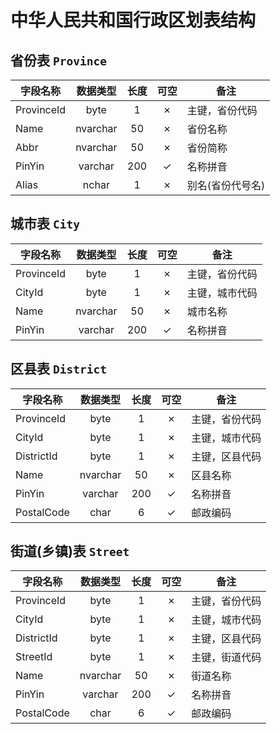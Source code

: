 # 中华人民共和国行政区划表结构

## 省份表 `Province`

字段名称 | 数据类型 | 长度 | 可空 | 备注
------- |:-------:|:---:|:---:| ----
ProvinceId  | byte      | 1     | ✗ | 主键，省份代码
Name        | nvarchar  | 50    | ✗ | 省份名称
Abbr        | nvarchar  | 50    | ✗ | 省份简称
PinYin      | varchar   | 200   | ✓ | 名称拼音
Alias       | nchar     | 1     | ✗ | 别名(省份代号名)


## 城市表 `City`

字段名称 | 数据类型 | 长度 | 可空 | 备注
------- |:-------:|:---:|:---:| ----
ProvinceId  | byte      | 1     | ✗ | 主键，省份代码
CityId      | byte      | 1     | ✗ | 主键，城市代码
Name        | nvarchar  | 50    | ✗ | 城市名称
PinYin      | varchar   | 200   | ✓ | 名称拼音


## 区县表 `District`

字段名称 | 数据类型 | 长度 | 可空 | 备注
------- |:-------:|:---:|:---:| ----
ProvinceId  | byte      | 1     | ✗ | 主键，省份代码
CityId      | byte      | 1     | ✗ | 主键，城市代码
DistrictId  | byte      | 1     | ✗ | 主键，区县代码
Name        | nvarchar  | 50    | ✗ | 区县名称
PinYin      | varchar   | 200   | ✓ | 名称拼音
PostalCode  | char      | 6     | ✓ | 邮政编码


## 街道(乡镇)表 `Street`

字段名称 | 数据类型 | 长度 | 可空 | 备注
------- |:-------:|:---:|:---:| ----
ProvinceId  | byte      | 1     | ✗ | 主键，省份代码
CityId      | byte      | 1     | ✗ | 主键，城市代码
DistrictId  | byte      | 1     | ✗ | 主键，区县代码
StreetId    | byte      | 1     | ✗ | 主键，街道代码
Name        | nvarchar  | 50    | ✗ | 街道名称
PinYin      | varchar   | 200   | ✓ | 名称拼音
PostalCode  | char      | 6     | ✓ | 邮政编码
